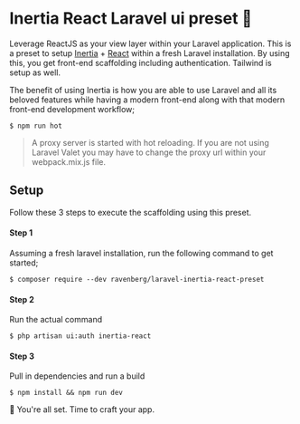 # Inertia React Laravel ui preset 💜
Leverage ReactJS as your view layer within your Laravel application. This is a
 preset to setup [Inertia](https://inertiajs.com/) + [React](https://reactjs.org/) within a fresh Laravel installation. By using this, you get front-end scaffolding including authentication. Tailwind is setup as well.

The benefit of using Inertia is how you are able to use Laravel and all its beloved features while having a modern front-end along with that modern front-end development workflow;  
```
$ npm run hot
```

> A proxy server is started with hot reloading. If you are not using Laravel Valet you may have to change the proxy url within your webpack.mix.js file.

## Setup
Follow these 3 steps to execute the scaffolding using this preset.

#### Step 1
Assuming a fresh laravel installation, run the following command to get started;
```
$ composer require --dev ravenberg/laravel-inertia-react-preset
```

#### Step 2
Run the actual command
```
$ php artisan ui:auth inertia-react 
```

#### Step 3
Pull in dependencies and run a build
```
$ npm install && npm run dev
```

🎉 You're all set. Time to craft your app.